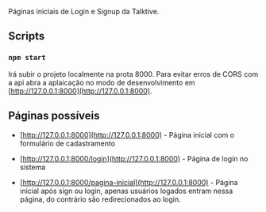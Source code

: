 Páginas iniciais de Login e Signup da Talktive.


## Scripts
### `npm start`

Irá subir o projeto localmente na prota 8000. Para evitar erros de CORS com a api abra a aplaicação no modo de desenvolvimento em [http://127.0.0.1:8000](http://127.0.0.1:8000).



## Páginas possíveis 
 - [http://127.0.0.1:8000](http://127.0.0.1:8000) - Página inicial com o formulário de cadastramento

 - [http://127.0.0.1:8000/login](http://127.0.0.1:8000) - Página de login no sistema

 - [http://127.0.0.1:8000/pagina-inicial](http://127.0.0.1:8000) - Página inicial após sign ou login, apenas usuários logados entram nessa página, do contrário são redirecionados ao login.
 
